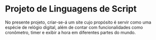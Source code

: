 # Projeto de Linguagens de Script

No presente projeto, criar-se-á um site cujo propósito é servir como uma espécie de relógio digital, além de contar com funcionalidades como cronômetro, timer e exibir a hora em diferentes partes do mundo.